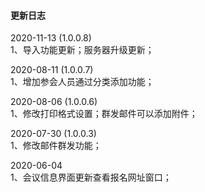 #### 更新日志

2020-11-13 (1.0.0.8)  
1、导入功能更新；服务器升级更新； 
 
2020-08-11 (1.0.0.7)  
1、增加参会人员通过分类添加功能；  

2020-08-06 (1.0.0.6)  
1、修改打印格式设置；群发邮件可以添加附件；  

2020-07-30 (1.0.0.3)  
1、修改邮件群发功能；  

2020-06-04  
1、会议信息界面更新查看报名网址窗口；





